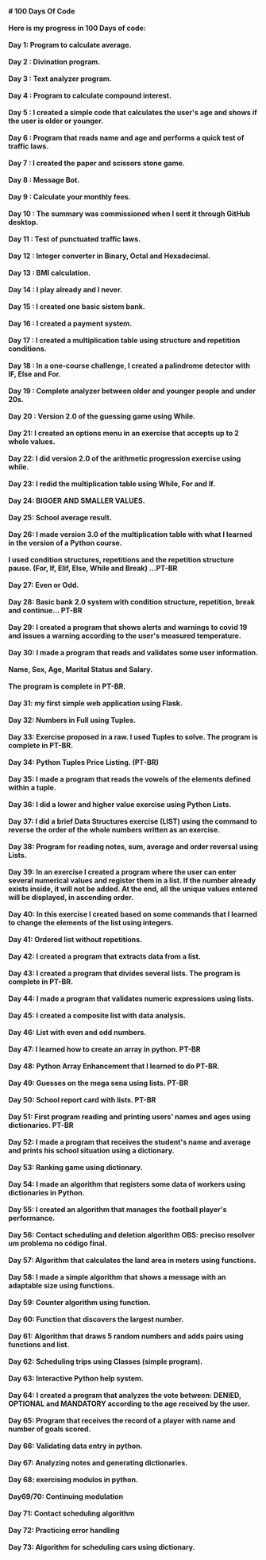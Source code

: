 <br><b># 100 Days Of Code</br>
<br>Here is my progress in 100 Days of code:</br>
<br>Day 1: Program to calculate average.</br>
<br>Day 2 : Divination program.</br>
<br>Day 3 : Text analyzer program.</br>
<br>Day 4 : Program to calculate compound interest.</br>
<br>Day 5 : I created a simple code that calculates the user's age and shows if the user is older or younger.</br>
<br>Day 6 : Program that reads name and age and performs a quick test of traffic laws.</br>
<br>Day 7 : I created the paper and scissors stone game.</br>
<br>Day 8 : Message Bot.</br>
<br>Day 9 : Calculate your monthly fees.</br>
<br>Day 10 : The summary was commissioned when I sent it through GitHub desktop.</br>
<br>Day 11 : Test of punctuated traffic laws.</br>
<br>Day 12 : Integer converter in Binary, Octal and Hexadecimal.</br>
<br> Day 13 : BMI calculation.</br>
<br> Day 14 : I play already and I never.</br>
<br> Day 15 : I created one basic sistem bank.</br>
<br> Day 16 : I created a payment system.</br>
<br> Day 17 : I created a multiplication table using structure and repetition conditions.</br>
<br> Day 18 : In a one-course challenge, I created a palindrome detector with IF, Else and For.</br>
<br> Day 19 : Complete analyzer between older and younger people and under 20s.</br>
<br> Day 20 : Version 2.0 of the guessing game using While.</br>
<br> Day 21: I created an options menu in an exercise that accepts up to 2 whole values.</br>
<br> Day 22: I did version 2.0 of the arithmetic progression exercise using while.</br>
<br> Day 23: I redid the multiplication table using While, For and If.</br>
<br> Day 24: BIGGER AND SMALLER VALUES.</br>
<br> Day 25: School average result.</br>
<br> Day 26: I made version 3.0 of the multiplication table with what I learned in the version of a Python course.</br>
<br>I used condition structures, repetitions and the repetition structure pause. (For, If, Elif, Else, While and Break) ...PT-BR</br>
<br> Day 27: Even or Odd.</br>
<br> Day 28: Basic bank 2.0 system with condition structure, repetition, break and continue... PT-BR</br>
<br> Day 29: I created a program that shows alerts and warnings to covid 19 and issues a warning according to the user's measured temperature.</br>
<br> Day 30: I made a program that reads and validates some user information.</br>
<br>Name, Sex, Age, Marital Status and Salary.</br>
<br>The program is complete in PT-BR.</br>
<br> Day 31: my first simple web application using Flask.</br>
<br> Day 32: Numbers in Full using Tuples.</br>
<br> Day 33: Exercise proposed in a raw. I used Tuples to solve. The program is complete in PT-BR.</br>
<br> Day 34: Python Tuples Price Listing. (PT-BR)</br>
<br> Day 35: I made a program that reads the vowels of the elements defined within a tuple.</br>
<br> Day 36: I did a lower and higher value exercise using Python Lists.</br>
<br> Day 37: I did a brief Data Structures exercise (LIST) using the command to reverse the order of the whole numbers written as an exercise.</br>
<br> Day 38: Program for reading notes, sum, average and order reversal using Lists.</br>
<br> Day 39: In an exercise I created a program where the user can enter several numerical values and register them in a list. If the number already exists inside, it will not be added. At the end, all the unique values entered will be displayed, in ascending order.</br>
<br> Day 40: In this exercise I created based on some commands that I learned to change the elements of the list using integers.</br>
<br> Day 41: Ordered list without repetitions.</br>
<br> Day 42: I created a program that extracts data from a list.</br>
<br> Day 43: I created a program that divides several lists. The program is complete in PT-BR.</br>
<br> Day 44: I made a program that validates numeric expressions using lists.</br>
<br> Day 45: I created a composite list with data analysis.</br>
<br> Day 46: List with even and odd numbers.</br>
<br> Day 47: I learned how to create an array in python. PT-BR</br>
<br> Day 48: Python Array Enhancement that I learned to do PT-BR.</br>
<br> Day 49: Guesses on the mega sena using lists. PT-BR</br>
<br> Day 50: School report card with lists. PT-BR</br>
<br> Day 51: First program reading and printing users' names and ages using dictionaries. PT-BR</br>
<br> Day 52: I made a program that receives the student's name and average and prints his school situation using a dictionary.</br>
<br> Day 53: Ranking game using dictionary.</br>
<br> Day 54: I made an algorithm that registers some data of workers using dictionaries in Python.</br>
<br> Day 55: I created an algorithm that manages the football player's performance.</br>
<br> Day 56: Contact scheduling and deletion algorithm  OBS: preciso resolver um problema no código final.</br>
<br> Day 57: Algorithm that calculates the land area in meters using functions.</br>
<br> Day 58: I made a simple algorithm that shows a message with an adaptable size using functions.</br>
<br> Day 59: Counter algorithm using function.</br>
<br> Day 60: Function that discovers the largest number.</br>
<br> Day 61: Algorithm that draws 5 random numbers and adds pairs using functions and list.</br>
<br> Day 62: Scheduling trips using Classes (simple program).</br>
<br> Day 63: Interactive Python help system.</br>
<br> Day 64: I created a program that analyzes the vote between: DENIED, OPTIONAL and MANDATORY according to the age received by the user.</br>
<br> Day 65: Program that receives the record of a player with name and number of goals scored.</br>
<br> Day 66: Validating data entry in python.</br>
<br> Day 67: Analyzing notes and generating dictionaries.</br>
<br> Day 68: exercising modulos in python.</br>
<br> Day69/70: Continuing modulation</br>
<br> Day 71: Contact scheduling algorithm</br>
<br> Day 72: Practicing error handling</br>
<br> Day 73: Algorithm for scheduling cars using dictionary.</b></br>
